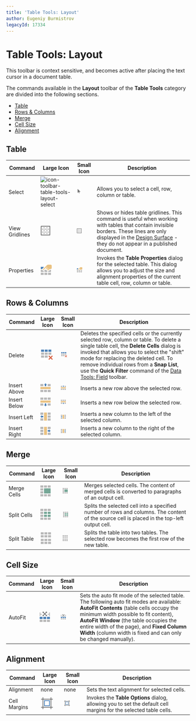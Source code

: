 ```yaml
---
title: 'Table Tools: Layout'
author: Eugeniy Burmistrov
legacyId: 17334
---
```

# Table Tools: Layout
This toolbar is context sensitive, and becomes active after placing the text cursor in a document table.

The commands available in the **Layout** toolbar of the **Table Tools** category are divided into the following sections.
* [Table](#table)
* [Rows &amp; Columns](#rowsandcolumns)
* [Merge](#merge)
* [Cell Size](#cellsize)
* [Alignment](#alignment)

## <a name="table"/>Table
| Command | Large Icon | Small Icon | Description |
|---|---|---|---|
| Select | ![icon-toolbar-table-tools-layout-select](../../../../images/img20644.png) | ![icon-small-toolbar-table-tools-layout-select](../../../../images/img20657.png) | Allows you to select a cell, row, column or table. |
| View Gridlines | ![icon-toolbar-table-tools-layout-view-gridlines](../../../../images/img20647.png) | ![icon-small-toolbar-table-tools-layout-view-gridlines](../../../../images/img20660.png) | Shows or hides table gridlines. This command is useful when working with tables that contain invisible borders. These lines are only displayed in the [Design Surface](../snap-application-elements/design-surface.md) - they do not appear in a published document. |
| Properties | ![icon-toolbar-table-tools-layout-properties](../../../../images/img20643.png) | ![icon-small-toolbar-table-tools-layout-properties](../../../../images/img20656.png) | Invokes the **Table Properties** dialog for the selected table. This dialog allows you to adjust the size and alignment properties of the current table cell, row, column or table. |

## <a name="rowsandcolumns"/>Rows &amp; Columns
| Command | Large Icon | Small Icon | Description |
|---|---|---|---|
| Delete | ![icon-toolbar-table-tools-layout-delete](../../../../images/img20637.png) | ![icon-small-toolbar-table-tools-layout-delete](../../../../images/img20650.png) | Deletes the specified cells or the currently selected row, column or table. To delete a single table cell, the **Delete Cells** dialog is invoked that allows you to select the "shift" mode for replacing the deleted cell. To remove individual rows from a **Snap List**, use the **Quick Filter** command of the [Data Tools: Field](data-tools-field.md) toolbar. |
| Insert Above | ![icon-toolbar-table-tools-layout-insert-rows-above](../../../../images/img20640.png) | ![icon-small-toolbar-table-tools-layout-insert-columns-above](../../../../images/img20653.png) | Inserts a new row above the selected row. |
| Insert Below | ![icon-toolbar-table-tools-layout-insert-rows-below](../../../../images/img20641.png) | ![icon-small-toolbar-table-tools-layout-insert-columns-below](../../../../images/img20654.png) | Inserts a new row below the selected row. |
| Insert Left | ![icon-toolbar-table-tools-layout-insert-columns-left](../../../../images/img20639.png) | ![icon-small-toolbar-table-tools-layout-insert-columns-left](../../../../images/img20651.png) | Inserts a new column to the left of the selected column. |
| Insert Right | ![icon-toolbar-table-tools-layout-insert-columns-right](../../../../images/img20638.png) | ![icon-small-toolbar-table-tools-layout-insert-columns-right](../../../../images/img20652.png) | Inserts a new column to the right of the selected column. |

## <a name="merge"/>Merge
| Command | Large Icon | Small Icon | Description |
|---|---|---|---|
| Merge Cells | ![icon-toolbar-table-tools-layout-merge-cells](../../../../images/img20642.png) | ![icon-small-toolbar-table-tools-layout-merge-cells](../../../../images/img20655.png) | Merges selected cells. The content of merged cells is converted to paragraphs of an output cell. |
| Split Cells | ![icon-toolbar-table-tools-layout-split-cells](../../../../images/img20645.png) | ![icon-small-toolbar-table-tools-layout-split-cells](../../../../images/img20658.png) | Splits the selected cell into a specified number of rows and columns. The content of the source cell is placed in the top-left output cell. |
| Split Table | ![icon-toolbar-table-tools-layout-split-table](../../../../images/img20646.png) | ![icon-small-toolbar-table-tools-layout-split-table](../../../../images/img20659.png) | Splits the table into two tables. The selected row becomes the first row of the new table. |

## <a name="cellsize"/>Cell Size
| Command | Large Icon | Small Icon | Description |
|---|---|---|---|
| AutoFit | ![icon-toolbar-table-tools-layout-auto-fit](../../../../images/img20635.png) | ![icon-small-toolbar-table-tools-layout-auto-fit](../../../../images/img20648.png) | Sets the auto fit mode of the selected table. The following auto fit modes are available: **AutoFit Contents** (table cells occupy the minimum width possible to fit content), **AutoFit Window** (the table occupies the entire width of the page), and **Fixed Column Width** (column width is fixed and can only be changed manually). |

## <a name="alignment"/>Alignment
| Command | Large Icon | Small Icon | Description |
|---|---|---|---|
| Alignment | none | none | Sets the text alignment for selected cells. |
| Cell Margins | ![icon-toolbar-table-tools-layout-cell-margins](../../../../images/img20636.png) | ![icon-small-toolbar-table-tools-layout-cell-margins](../../../../images/img20649.png) | Invokes the **Table Options** dialog, allowing you to set the default cell margins for the selected table cells. |